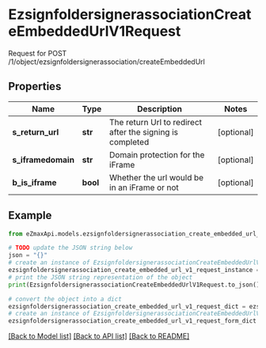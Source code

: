 # EzsignfoldersignerassociationCreateEmbeddedUrlV1Request

Request for POST /1/object/ezsignfoldersignerassociation/createEmbeddedUrl

## Properties

Name | Type | Description | Notes
------------ | ------------- | ------------- | -------------
**s_return_url** | **str** | The return Url to redirect after the signing is completed | [optional] 
**s_iframedomain** | **str** | Domain protection for the iFrame | [optional] 
**b_is_iframe** | **bool** | Whether the url would be in an iFrame or not | [optional] 

## Example

```python
from eZmaxApi.models.ezsignfoldersignerassociation_create_embedded_url_v1_request import EzsignfoldersignerassociationCreateEmbeddedUrlV1Request

# TODO update the JSON string below
json = "{}"
# create an instance of EzsignfoldersignerassociationCreateEmbeddedUrlV1Request from a JSON string
ezsignfoldersignerassociation_create_embedded_url_v1_request_instance = EzsignfoldersignerassociationCreateEmbeddedUrlV1Request.from_json(json)
# print the JSON string representation of the object
print(EzsignfoldersignerassociationCreateEmbeddedUrlV1Request.to_json())

# convert the object into a dict
ezsignfoldersignerassociation_create_embedded_url_v1_request_dict = ezsignfoldersignerassociation_create_embedded_url_v1_request_instance.to_dict()
# create an instance of EzsignfoldersignerassociationCreateEmbeddedUrlV1Request from a dict
ezsignfoldersignerassociation_create_embedded_url_v1_request_form_dict = ezsignfoldersignerassociation_create_embedded_url_v1_request.from_dict(ezsignfoldersignerassociation_create_embedded_url_v1_request_dict)
```
[[Back to Model list]](../README.md#documentation-for-models) [[Back to API list]](../README.md#documentation-for-api-endpoints) [[Back to README]](../README.md)



